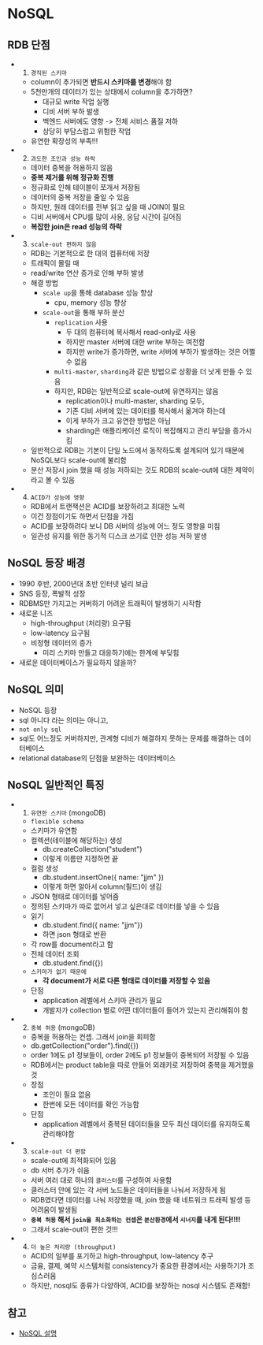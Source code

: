 # NoSQL

## RDB 단점
- 1. `경직된 스키마`
    - column이 추가되면 **반드시 스키마를 변경**해야 함
    - 5천만개의 데이터가 있는 상태에서 column을 추가하면?
        - 대규모 write 작업 실행
        - 디비 서버 부하 발생
        - 백엔드 서버에도 영향 -> 전체 서비스 품질 저하
        - 상당히 부담스럽고 위험한 작업
    - 유연한 확장성의 부족!!!
- 2. `과도한 조인과 성능 하락`
    - 데이터 중복을 허용하지 않음
    - __중복 제거를 위해 정규화 진행__
    - 정규화로 인해 테이블이 쪼개서 저장됨
    - 데이터의 중복 저장을 줄일 수 있음
    - 하지만, 원래 데이터를 전부 읽고 싶을 때 JOIN이 필요
    - 디비 서버에서 CPU를 많이 사용, 응답 시간이 길어짐
    - __복잡한 join은 read 성능의 하락__
- 3. `scale-out 편하지 않음`
    - RDB는 기본적으로 한 대의 컴퓨터에 저장
    - 트래픽이 몰릴 때
    - read/write 연산 증가로 인해 부하 발생
    - 해결 방법
        - `scale up`을 통해 database 성능 향상
            - cpu, memory 성능 향상
        - `scale-out`을 통해 부하 분산
            - `replication` 사용
                - 두 대의 컴퓨터에 복사해서 read-only로 사용
                - 하지만 master 서버에 대한 write 부하는 여전함
                - 하지만 write가 증가하면, write 서버에 부하가 발생하는 것은 어쩔 수 없음
            - `multi-master`, `sharding`과 같은 방법으로 상황을 더 낫게 만들 수 있음
            - 하지만, RDB는 일반적으로 scale-out에 유연하지는 않음
                - replication이나 multi-master, sharding 모두,
                - 기존 디비 서버에 있는 데이터를 복사해서 옮겨야 하는데
                - 이게 부하가 크고 유연한 방법은 아님
                - sharding은 애플리케이션 로직이 복잡해지고 관리 부담을 증가시킴
    - 일반적으로 RDB는 기본이 단일 노드에서 동작하도록 설계되어 있기 때문에 NoSQL보다 scale-out에 불리함
    - 분산 저장시 join 했을 때 성능 저하되는 것도 RDB의 scale-out에 대한 제약이라고 볼 수 있음
- 4. `ACID가 성능에 영향`
    - RDB에서 트랜잭션은 ACID를 보장하려고 최대한 노력
    - 이건 장점이기도 하면서 단점을 가짐
    - ACID를 보장하려다 보니 DB 서버의 성능에 어느 정도 영향을 미침
    - 일관성 유지를 위한 동기적 디스크 쓰기로 인한 성능 저하 발생

## NoSQL 등장 배경
- 1990 후반, 2000년대 초반 인터넷 널리 보급
- SNS 등장, 폭발적 성장
- RDBMS만 가지고는 커버하기 어려운 트래픽이 발생하기 시작함
- 새로운 니즈
    - high-throughput (처리량) 요구됨
    - low-latency 요구됨
    - 비정형 데이터의 증가
        - 미리 스키마 만들고 대응하기에는 한계에 부딪힘
- 새로운 데이터베이스가 필요하지 않을까?

## NoSQL 의미
- NoSQL 등장
- sql 아니다 라는 의미는 아니고, 
- `not only sql`
- sql도 어느정도 커버하지만, 관계형 디비가 해결하지 못하는 문제를 해결하는 데이터베이스
- relational database의 단점을 보완하는 데이터베이스

## NoSQL 일반적인 특징
- 1. `유연한 스키마` (mongoDB)
    - `flexible schema`
    - 스키마가 유연함
    - 컬렉션(테이블에 해당하는) 생성
        - db.createCollection("student") 
        - 이렇게 이름만 지정하면 끝
    - 컬럼 생성
        - db.student.insertOne({ name: "jjm" })
        - 이렇게 하면 알아서 column(필드)이 생김
    - JSON 형태로 데이터를 넣어줌
    - 정의된 스키마가 따로 없어서 넣고 싶은대로 데이터를 넣을 수 있음
    - 읽기
        - db.student.find({ name: "jjm"})
        - 하면 json 형태로 반환
    - 각 row를 document라고 함
    - 전체 데이터 조회
        - db.student.find({})
    - `스키마가 없기 때문에`
        - __각 document가 서로 다른 형태로 데이터를 저장할 수 있음__
    - 단점
        - application 레벨에서 스키마 관리가 필요
        - 개발자가 collection 별로 어떤 데이터들이 들어가 있는지 관리해줘야 함
- 2. `중복 허용` (mongoDB)
    - 중복을 허용하는 컨셉. 그래서 join을 회피함
    - db.getCollection("order").find({})
    - order 1에도 p1 정보들이, order 2에도 p1 정보들이 중복되어 저장될 수 있음
    - RDB에서는 product table을 따로 만들어 외래키로 저장하여 중복을 제거했을 것
    - 장점
        - 조인이 필요 없음
        - 한번에 모든 데이터를 확인 가능함
    - 단점
        - application 레벨에서 중복된 데이터들을 모두 최신 데이터를 유지하도록 관리해야함
- 3. `scale-out 더 편함`
    - scale-out에 최적화되어 있음
    - db 서버 추가가 쉬움
    - 서버 여러 대로 하나의 `클러스터`를 구성하여 사용함
    - 클러스터 안에 있는 각 서버 노드들은 데이터들을 나눠서 저장하게 됨
    - RDB였다면 데이터를 나눠 저장했을 때, join 했을 때 네트워크 트래픽 발생 등 어려움이 발생됨
    - __`중복 허용` 해서 `join을 최소화하는 컨셉`은 `분산환경`에서 `시너지`를 내게 된다!!!!__
    - 그래서 scale-out이 편한 것!!!
- 4. `더 높은 처리량 (throughput)`
    - ACID의 일부를 포기하고 high-throughput, low-latency 추구
    - 금융, 결제, 예약 시스템처럼 consistency가 중요한 환경에서는 사용하기가 조심스러움
    - 하지만, nosql도 종류가 다양하여, ACID를 보장하는 nosql 시스템도 존재함!

## 참고 
- [NoSQL 설명](https://www.youtube.com/watch?v=sqVByJ5tbNA&t=754s)